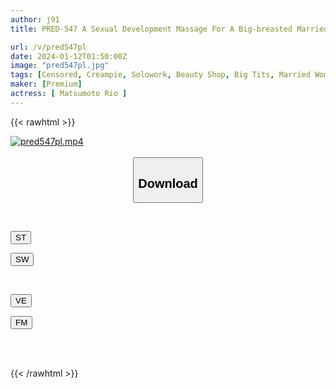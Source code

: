 ```yaml
---
author: j91
title: PRED-547 A Sexual Development Massage For A Big-breasted Married Woman Who Wants To Become Beautiful. She Uses Aphrodisiac Oil To Impregnate Her Leaky Uterus Many Times And Cums Inside Her. Riho Matsumoto

url: /v/pred547pl
date: 2024-01-12T01:50:00Z
image: "pred547pl.jpg"
tags: [Censored, Creampie, Solowork, Beauty Shop, Big Tits, Married Woman, Nasty, Hardcore	]
maker: [Premium]
actress: [ Matsumoto Rio ]
---
```



{{< rawhtml >}}

<div class="video" data-videoid="W9wmZ2zpr6sMRB">
    <a href="javascript:;">
        <img src="/v/pred547pl/pred547pl.jpg" width="WIDTH" height="HEIGHT" alt="pred547pl.mp4" loading="lazy">
    </a>
</div>

<script type="text/javascript" src="https://j91.asia/asset/on-demand-st.js"></script>

<br>
  <link rel="stylesheet" href="https://j91.asia/asset/bs5.css">
  
  <center>
  <button class="btn btn-primary" type="button" data-bs-toggle="collapse" data-bs-target=".multi-collapse" aria-expanded="false" aria-controls="multiCollapseExample1 multiCollapseExample2"><h2>Download</h2></button></center>
</p>
<div class="row">
  <div class="col">
    <div class="collapse multi-collapse" id="multiCollapseExample1">
      <div class="card card-body">
	      	      <br>
<div class="buttons">  
<p><a href="https://streamtape.to/v/W9wmZ2zpr6sMRB" target="_blank"><button class="btn-hover color-3"><i class="fa fa-download"></i> ST</button></a></p>
<p><a href="https://flaswish.com/cc4z9onqcicd" target="_blank"><button class="btn-hover color-2"><i class="fa fa-download"></i> SW</button></a></p></div>
    </div>
  </div>
</div>
  <div class="col">
    <div class="collapse multi-collapse" id="multiCollapseExample2">
      <div class="card card-body">
	      <br>
<div class="buttons">
<p><a href="javascript:;" target="_blank"><button class="btn-hover color-9"><i class="fa fa-download"></i> VE</button></a></p>
<p><a href="javascript:;" target="_blank"><button class="btn-hover color-8"><i class="fa fa-download"></i> FM</button></a></p></div>
<br><br>
      </div>
    </div>
  </div>
</div>

{{< /rawhtml >}}